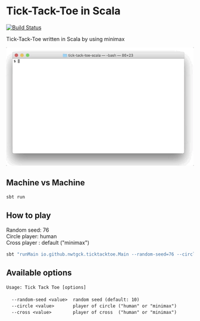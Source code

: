 # Tick-Tack-Toe in Scala
[![Build Status](https://travis-ci.com/nwtgck/tick-tack-toe-scala.svg?branch=master)](https://travis-ci.com/nwtgck/tick-tack-toe-scala)

Tick-Tack-Toe written in Scala by using minimax

![demo1](demo_images/demo1.gif)

## Machine vs Machine

```bash
sbt run
```

## How to play


Random seed: 76  
Circle player: human  
Cross player : default ("minimax")  

```bash
sbt "runMain io.github.nwtgck.ticktacktoe.Main --random-seed=76 --circle=human"
```

## Available options

```txt
Usage: Tick Tack Toe [options]

  --random-seed <value>  random seed (default: 10)
  --circle <value>       player of circle ("human" or "minimax")
  --cross <value>        player of cross  ("human" or "minimax")
```
